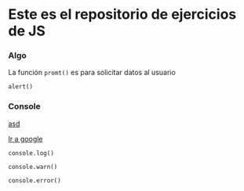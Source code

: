 # Este es el repositorio de ejercicios de JS

### Algo
La función `promt()` es para solicitar datos al usuario

`alert()`

### Console
[asd](asd.md)

[Ir a google](google.es)

`console.log()`

`console.warn()`

`console.error()`

